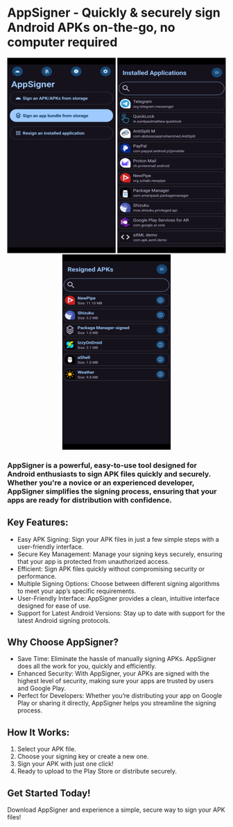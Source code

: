 # AppSigner - Quickly & securely sign Android APKs on-the-go, no computer required

<p style="text-align: center"><img src="https://raw.githubusercontent.com/apk-editor/AppSigner/master/screenshots/1.png" alt="" width="250" height="450" /> <img src="https://raw.githubusercontent.com/apk-editor/AppSigner/master/screenshots/2.png" alt="" width="250" height="450" /> <img src="https://raw.githubusercontent.com/apk-editor/AppSigner/master/screenshots/3.png" alt="" width="250" height="450" /></p>

### AppSigner is a powerful, easy-to-use tool designed for Android enthusiasts to sign APK files quickly and securely. Whether you're a novice or an experienced developer, AppSigner simplifies the signing process, ensuring that your apps are ready for distribution with confidence.

## Key Features:

* Easy APK Signing: Sign your APK files in just a few simple steps with a user-friendly interface.
* Secure Key Management: Manage your signing keys securely, ensuring that your app is protected from unauthorized access.
* Efficient: Sign APK files quickly without compromising security or performance.
* Multiple Signing Options: Choose between different signing algorithms to meet your app’s specific requirements.
* User-Friendly Interface: AppSigner provides a clean, intuitive interface designed for ease of use.
* Support for Latest Android Versions: Stay up to date with support for the latest Android signing protocols.

## Why Choose AppSigner?

* Save Time: Eliminate the hassle of manually signing APKs. AppSigner does all the work for you, quickly and efficiently.
* Enhanced Security: With AppSigner, your APKs are signed with the highest level of security, making sure your apps are trusted by users and Google Play.
* Perfect for Developers: Whether you’re distributing your app on Google Play or sharing it directly, AppSigner helps you streamline the signing process.

## How It Works:
1. Select your APK file.
2. Choose your signing key or create a new one.
3. Sign your APK with just one click!
4. Ready to upload to the Play Store or distribute securely.

## Get Started Today!
Download AppSigner and experience a simple, secure way to sign your APK files!